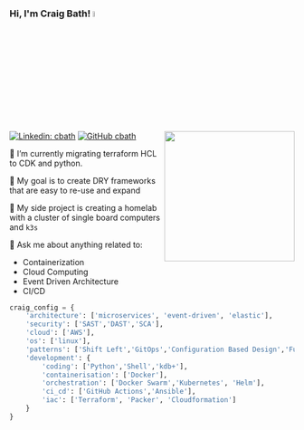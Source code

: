 ### Hi, I'm Craig Bath! <a href="https://www.gautamkrishnar.com/"><img src="https://media.giphy.com/media/HVFyuAzKcC616jnpq7/giphy.gif" width="5%"></a>

<img align='right' src="https://media.giphy.com/media/v1.Y2lkPTc5MGI3NjExdXI5YXZlcHloZmI3YWMzN2hjOHB3eDg5cndkbW84ZzkzY2c2eTYybCZlcD12MV9pbnRlcm5hbF9naWZfYnlfaWQmY3Q9cw/jdPMeyv9rn0hZHh8n9/giphy.gif" width="230">

[![Linkedin: cbath](https://img.shields.io/badge/-cbath-blue?style=flat-square&logo=Linkedin&logoColor=white&link=https://www.linkedin.com/in/craig-bath/)](https://www.linkedin.com/in/craig-bath/)
[![GitHub cbath](https://img.shields.io/github/followers/cbath?label=follow&style=social)](https://github.com/cbath)

🌱 I’m currently migrating terraform HCL to CDK and python.

🥅 My goal is to create DRY frameworks that are easy to re-use and expand

🎯 My side project is creating a homelab with a cluster of single board computers and `k3s`

💬 Ask me about anything related to:

- Containerization
- Cloud Computing
- Event Driven Architecture
- CI/CD

```python
craig_config = {
    'architecture': ['microservices', 'event-driven', 'elastic'],
    'security': ['SAST','DAST','SCA'],
    'cloud': ['AWS'],
    'os': ['linux'],
    'patterns': ['Shift Left','GitOps','Configuration Based Design','Functional Programming'],
    'development': {
        'coding': ['Python','Shell','kdb+'],
        'containerisation': ['Docker'],
        'orchestration': ['Docker Swarm','Kubernetes', 'Helm'],
        'ci_cd': ['GitHub Actions','Ansible'],
        'iac': ['Terraform', 'Packer', 'Cloudformation']
    }
}
```
